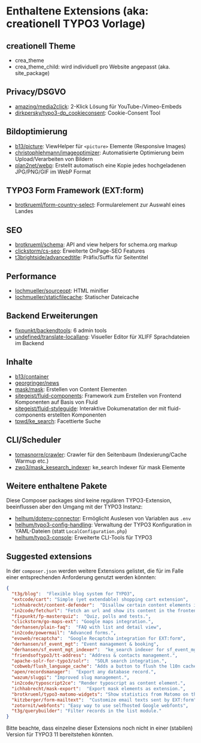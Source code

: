 # Enthaltene Extensions (aka: creationell TYPO3 Vorlage)

## creationell Theme

- crea_theme
- crea_theme_child: wird individuell pro Website angepasst (aka. site_package)

## Privacy/DSGVO

- [amazing/media2click](https://docs.typo3.org/p/amazing/media2click/master/en-us/): 2-Klick Lösung für YouTube-/Vimeo-Embeds
- [dirkpersky/typo3-dp_cookieconsent](https://docs.typo3.org/p/dirkpersky/typo3-dp_cookieconsent/main/en-us/): Cookie-Consent Tool

## Bildoptimierung

- [b13/picture](https://github.com/b13/picture): ViewHelper für `<picture>` Elemente (Responsive Images)
- [christophlehmann/imageoptimizer](https://github.com/christophlehmann/imageoptimizer): Automatisierte Optimierung beim Upload/Verarbeiten von Bildern
- [plan2net/webp](https://github.com/plan2net/webp): Erstellt automatisch eine Kopie jedes hochgeladenen JPG/PNG/GIF im WebP Format

## TYPO3 Form Framework (EXT:form)

- [brotkrueml/form-country-select](https://docs.typo3.org/p/brotkrueml/form-country-select/master/en-us/): Formularelement zur Auswahl eines Landes

## SEO

- [brotkrueml/schema](https://docs.typo3.org/p/brotkrueml/schema/master/en-us/): API and view helpers for schema.org markup
- [clickstorm/cs-seo](https://docs.typo3.org/p/clickstorm/cs_seo/master/en-us/): Erweiterte OnPage-SEO Features
- [t3brightside/advancedtitle](https://github.com/t3brightside/advancedtitle): Präfix/Suffix für Seitentitel

## Performance

- [lochmueller/sourceopt](https://docs.typo3.org/typo3cms/extensions/sourceopt/): HTML minifier
- [lochmueller/staticfilecache](https://github.com/lochmueller/staticfilecache): Statischer Dateicache

## Backend Erweiterungen

- [fixpunkt/backendtools](https://docs.typo3.org/p/fixpunkt/backendtools/4.0/en-us): 6 admin tools
- [undefined/translate-locallang](https://docs.typo3.org/p/undefined/translate-locallang/2.8/en-us/): Visueller Editor für XLIFF Sprachdateien im Backend

## Inhalte

- [b13/container](https://github.com/b13/container/blob/master/README.md)
- [georgringer/news](https://docs.typo3.org/p/georgringer/news/main/en-us/)
- [mask/mask](https://docs.typo3.org/p/mask/mask/master/en-us/): Erstellen von Content Elementen
- [sitegeist/fluid-components](https://github.com/sitegeist/fluid-components): Framework zum Erstellen von Frontend Komponenten auf Basis von Fluid
- [sitegeist/fluid-styleguide](https://github.com/sitegeist/fluid-styleguide): Interaktive Dokumenatation der mit fluid-components erstellten Komponenten
- [tpwd/ke_search](https://docs.typo3.org/p/tpwd/ke_search/4.2/en-us/): Facettierte Suche

## CLI/Scheduler

- [tomasnorre/crawler](https://docs.typo3.org/p/tomasnorre/crawler/master/en-us/): Crawler für den Seitenbaum (Indexierung/Cache Warmup etc.)
- [zwo3/mask_kesearch_indexer](): ke_search Indexer für mask Elemente

## Weitere enthaltene Pakete

Diese Composer packages sind keine regulären TYPO3-Extension, beeinflussen aber den Umgang mit der TYPO3 Instanz:

- [helhum/dotenv-connector](https://github.com/helhum/dotenv-connector): Ermöglicht Auslesen von Variablen aus `.env`
- [helhum/typo3-config-handling](https://github.com/helhum/typo3-config-handling): Verwaltung der TYPO3 Konfiguration in YAML-Dateien (statt `LocalConfiguration.php`)
- [helhum/typo3-console](https://github.com/TYPO3-Console/TYPO3-Console): Erweiterte CLI-Tools für TYPO3

## Suggested extensions

In der `composer.json` werden weitere Extensions gelistet, die für im Falle einer entsprechenden Anforderung genutzt
werden könnten:

```json
{
  "t3g/blog":  "Flexible blog system for TYPO3",
  "extcode/cart": "Simple (yet extendable) shopping cart extension",
  "ichhabrecht/content-defender":  "Disallow certain content elements in columns of your BE layouts.",
  "in2code/fetchurl": "Fetch an url and show its content in the frontend.",
  "fixpunkt/fp-masterquiz":  "Quiz, polls and tests.",
  "clickstorm/go-maps-ext": "Google maps integration.",
  "derhansen/plain-faq":  "FAQ with list and detail view",
  "in2code/powermail": "Advanced forms.",
  "evoweb/recaptcha":  "Google Recaptcha integration for EXT:form",
  "derhansen/sf_event_mgt": "Event management & booking",
  "derhansen/sf_event_mgt_indexer":  "ke_search indexer for sf_event_mgt",
  "friendsoftypo3/tt-address": "Address & contacts management.",
  "apache-solr-for-typo3/solr":  "SOLR search integration.",
  "cobweb/flush_language_cache": "Adds a button to flush the l10n cache.",
  "apen/recordsmanager":  "Export any database record.",
  "wazum/sluggi": "Improved slug management.",
  "in2code/typoscript2ce": "Render typoscript as content element.",
  "ichhabrecht/mask-export":  "Export mask elements as extension.",
  "brotkrueml/typo3-matomo-widgets": "Show statistics from Matomo on the dashboard.",
  "kitzberger/form-mailtext":  "Customize email texts sent by EXT:form",
  "zotornit/webfonts": "Easy way to use selfhosted Google webfonts",
  "t3g/querybuilder": "Filter records in the list module."
}
```

Bitte beachte, dass einzelne dieser Extensions noch nicht in einer (stabilen) Version für TYPO3 11 bereitstehen könnten.
